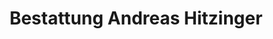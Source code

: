 ---
title: "Bestattung Andreas Hitzinger"
url: /neusiedl-am-see/bestattung-andreas-hitzinger/
shop: Bestattungen
---